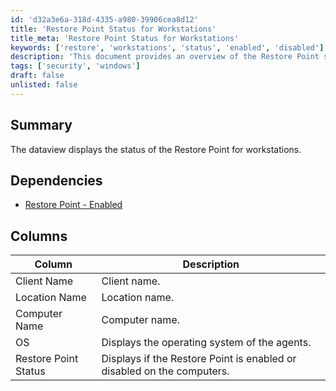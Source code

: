 ```yaml
---
id: 'd32a3e6a-318d-4335-a980-39906cea8d12'
title: 'Restore Point Status for Workstations'
title_meta: 'Restore Point Status for Workstations'
keywords: ['restore', 'workstations', 'status', 'enabled', 'disabled']
description: 'This document provides an overview of the Restore Point status for workstations, detailing the dependencies, columns, and descriptions related to the Restore Point functionality.'
tags: ['security', 'windows']
draft: false
unlisted: false
---
```


## Summary

The dataview displays the status of the Restore Point for workstations.

## Dependencies

- [Restore Point - Enabled](<../roles/Restore Point - Enabled.md>)

## Columns

| Column               | Description                                                  |
|---------------------|--------------------------------------------------------------|
| Client Name         | Client name.                                                |
| Location Name       | Location name.                                              |
| Computer Name       | Computer name.                                            |
| OS                  | Displays the operating system of the agents.               |
| Restore Point Status | Displays if the Restore Point is enabled or disabled on the computers. |

